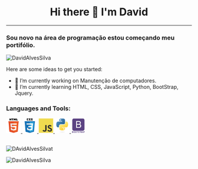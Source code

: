 <h1 align="center"> Hi there 👋 I'm David</h1>
<hr>

<h3 align-center>Sou novo na área de programação estou começando meu portifólio.</h3>

<p align="left"> <img src="https://komarev.com/ghpvc/?username=DavidAlvesSilvat&label=Profile%20views&color=0e75b6&style=flat" alt="DavidAlvesSilva" /> </p>

Here are some ideas to get you started:

- 🔭 I’m currently working on Manutenção de computadores.
- 🌱 I’m currently learning HTML, CSS, JavaScript, Python, BootStrap, Jquery.



<h3>Languages and Tools:</h3>

<a href="https://www.w3.org/html/" target="_blank"> 
  <img src="https://raw.githubusercontent.com/devicons/devicon/master/icons/html5/html5-original-wordmark.svg" alt="html5" width="40" height="40"/> 
</a> 
<a href="https://www.w3schools.com/css/" target="_blank"> 
  <img src="https://raw.githubusercontent.com/devicons/devicon/master/icons/css3/css3-original-wordmark.svg" alt="css3" width="40" height="40"/> 
</a> 
<a href="https://developer.mozilla.org/en-US/docs/Web/JavaScript" target="_blank"> 
  <img src="https://raw.githubusercontent.com/devicons/devicon/master/icons/javascript/javascript-original.svg" alt="javascript" width="40" height="40"/> 
</a> 
</a> 
<a href="https://www.python.org" target="_blank"> <img src="https://raw.githubusercontent.com/devicons/devicon/master/icons/python/python-original.svg" alt="python" width="40" height="40"/> 
</a> 
<a href="https://getbootstrap.com" target="_blank"> 
  <img src="https://raw.githubusercontent.com/devicons/devicon/master/icons/bootstrap/bootstrap-plain-wordmark.svg" alt="bootstrap" width="40" height="40"/>
</a>

<p> 
  <br />
  <img src="https://github-readme-stats.vercel.app/api/top-langs?username=DavidAlvesSilva&show_icons=true&locale=en&layout=compact" alt="DAvidAlvesSilvat" />
</p>

<p>
  <img src="https://github-readme-stats.vercel.app/api?username=DavidAlvesSilva&show_icons=true&locale=en" alt="DavidAlvesSilva" />
</p>




